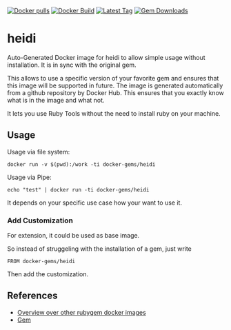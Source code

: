 [![Docker pulls](https://img.shields.io/docker/pulls/rubygem/heidi.svg)](https://hub.docker.com/r/rubygem/heidi/)
[![Docker Build](https://img.shields.io/docker/automated/rubygem/heidi.svg)](https://hub.docker.com/r/rubygem/heidi/)
[![Latest Tag](https://img.shields.io/github/tag/docker-rubygem/heidi.svg)](https://hub.docker.com/r/rubygem/heidi/)
[![Gem Downloads](https://img.shields.io/gem/dt/heidi.svg)](https://rubygems.org/gems/heidi/)
# heidi

Auto-Generated Docker image for heidi to allow simple usage without installation.
It is in sync with the original gem.

This allows to use a specific version of your favorite gem and ensures that this image will be supported in future.
The image is generated automatically from a github repository by Docker Hub.
This ensures that you exactly know what is in the image and what not.

It lets you use Ruby Tools without the need to install ruby on your machine.

## Usage

Usage via file system:

`docker run -v $(pwd):/work -ti docker-gems/heidi`

Usage via Pipe:

`echo "test" | docker run -ti docker-gems/heidi`

It depends on your specific use case how your want to use it.

### Add Customization

For extension, it could be used as base image.

So instead of struggeling with the installation of a gem, just write

`FROM docker-gems/heidi`

Then add the customization.

## References

 - [Overview over other rubygem docker images](https://github.com/thinkbot/docker-rubygem)
 - [Gem](https://rubygems.org/gems/heidi/)
